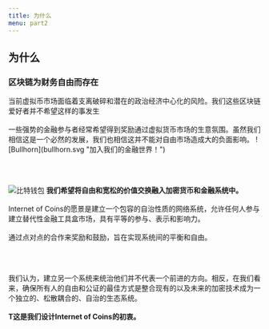```yaml
---
title: 为什么
menu: part2
---
```


## 为什么
### 区块链为财务自由而存在

<span class="column-left">
当前虚拟币市场面临着支离破碎和潜在的政治经济中心化的风险。我们这些区块链爱好者并不希望这样的事发生<br><br>一些强势的金融参与者经常希望得到奖励通过虚拟货币市场的生意氛围。虽然我们相信这是一个必然的发展，我们也相信这并不能对自由市场造成大的负面影响。
</span><span class="column-right small" style="height: 14em;">![Bullhorn](bullhorn.svg "加入我们的金融世界！")</span>

<br><br>

<span class="column-left small" style="padding-top: 2em; height: 15em;">![比特钱包](bitcoin_wallet.svg "我们希望更多的灵活性、自由以及人性化。")</span><span class="column-right">
<b>我们希望将自由和宽松的价值交换融入加密货币和金融系统中。</b><br><br>Internet of Coins的愿景是建立一个包容的自治性质的网络系统，允许任何人参与建立替代性金融工具盒市场，具有平等的参与、表示和影响力。<br><br>通过点对点的合作来奖励和鼓励，旨在实现系统间的平衡和自由。</span>

<br><br>

<span class="column-center">我们认为，建立另一个系统来统治他们并不代表一个前进的方向。相反，在我们看来，确保所有人的自由和公证的最佳方式是整合现有的以及未来的加密技术成为一个独立的、松散耦合的、自治的生态系统。<br><br><b>T这是我们设计Internet of Coins的初衷。</b></span>


